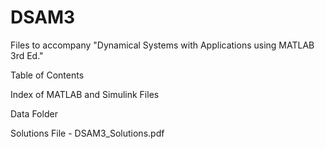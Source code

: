 # DSAM3
Files to accompany "Dynamical Systems with Applications using MATLAB 3rd Ed."

Table of Contents

Index of MATLAB and Simulink Files

Data Folder

Solutions File - DSAM3_Solutions.pdf
